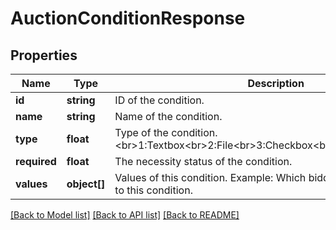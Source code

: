 # AuctionConditionResponse

## Properties
Name | Type | Description | Notes
------------ | ------------- | ------------- | -------------
**id** | **string** | ID of the condition. | [optional] 
**name** | **string** | Name of the condition. | [optional] 
**type** | **float** | Type of the condition.&lt;br&gt;1:Textbox&lt;br&gt;2:File&lt;br&gt;3:Checkbox&lt;br&gt;4:Date&lt;br&gt;5:Number | [optional] 
**required** | **float** | The necessity status of the condition. | [optional] 
**values** | **object[]** | Values of this condition. Example: Which bidder gave what answer to this condition. | [optional] 

[[Back to Model list]](../README.md#documentation-for-models) [[Back to API list]](../README.md#documentation-for-api-endpoints) [[Back to README]](../README.md)


